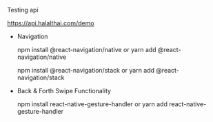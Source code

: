 Testing api

https://api.halalthai.com/demo

- Navigation

    npm install @react-navigation/native
    or 
    yarn add @react-navigation/native

    npm install @react-navigation/stack
    or
    yarn add @react-navigation/stack

- Back & Forth Swipe Functionality

    npm install react-native-gesture-handler
    or
    yarn add react-native-gesture-handler